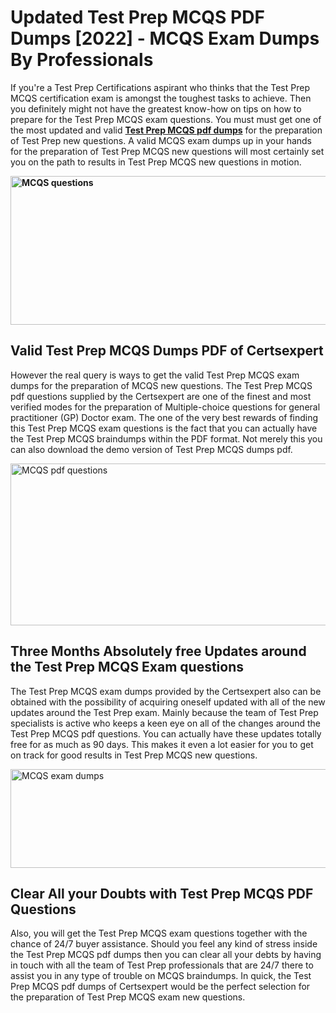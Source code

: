 <h1><strong>Updated Test Prep MCQS PDF Dumps [2022] - MCQS Exam Dumps By Professionals&nbsp;</strong></h1>
<p><span style="font-weight: 400;">If you're a Test Prep Certifications aspirant who thinks that the Test Prep MCQS certification exam is amongst the toughest tasks to achieve. Then you definitely might not have the greatest know-how on tips on how to prepare for the Test Prep MCQS exam questions. You must must get one of the most updated and valid <strong><a href="https://www.certsexpert.com/MCQS-pdf-questions.html">Test Prep MCQS pdf dumps</a></strong> for the preparation of Test Prep new questions. A valid  MCQS exam dumps up in your hands for the preparation of Test Prep MCQS new questions will most certainly set you on the path to results in Test Prep MCQS new questions in motion.</span></p>
<p><span style="font-weight: 400;"><strong><img style="display: block; margin-left: auto; margin-right: auto;" src="https://i.ibb.co/QXh983F/73475278-2429792180625311-4586132736837681152-n.jpg" alt="MCQS questions" width="632" height="238" /></strong></span></p>
<h2><strong>Valid Test Prep MCQS Dumps PDF of Certsexpert</strong></h2>
<p><span style="font-weight: 400;">However the real query is ways to get the valid Test Prep MCQS exam dumps for the preparation of MCQS new questions. The Test Prep MCQS pdf questions supplied by the Certsexpert are one of the finest and most verified modes for the preparation of Multiple-choice questions for general practitioner (GP) Doctor exam. The one of the very best rewards of finding this Test Prep MCQS exam questions is the fact that you can actually have the Test Prep MCQS braindumps within the PDF format. Not merely this you can also download the demo version of Test Prep MCQS dumps pdf.</span></p>
<p><span style="font-weight: 400;"><img style="display: block; margin-left: auto; margin-right: auto;" src="https://i.ibb.co/Jd8hN2L/76714008-3182067705200142-8735104740007870464-n.jpg" alt="MCQS pdf questions" width="701" height="259" /></span></p>
<h2><strong>Three Months Absolutely free Updates around the Test Prep MCQS Exam questions</strong></h2>
<p><span style="font-weight: 400;">The Test Prep MCQS exam dumps provided by the Certsexpert also can be obtained with the possibility of acquiring oneself updated with all of the new updates around the Test Prep exam. Mainly because the team of Test Prep specialists is active who keeps a keen eye on all of the changes around the Test Prep MCQS pdf questions. You can actually have these updates totally free for as much as 90 days. This makes it even a lot easier for you to get on track for good results in Test Prep MCQS new questions.</span></p>
<p><span style="font-weight: 400;"><a href="https://www.certsexpert.com/MCQS-pdf-questions.html"><img style="display: block; margin-left: auto; margin-right: auto;" src="https://i.ibb.co/TMnKrkJ/75398236-424489711531572-5064688549987614720-n.jpg" alt="MCQS exam dumps" width="714" height="158" /></a></span></p>
<h2><strong>Clear All your Doubts with Test Prep MCQS PDF Questions</strong></h2>
<p>Also, you will get the Test Prep MCQS exam questions together with the chance of 24/7 buyer assistance. Should you feel any kind of stress inside the Test Prep MCQS pdf dumps then you can clear all your debts by having in touch with all the team of Test Prep professionals that are 24/7 there to assist you in any type of trouble on  MCQS braindumps. In quick, the Test Prep MCQS pdf dumps of Certsexpert would be the perfect selection for the preparation of Test Prep MCQS exam new questions.</p>
